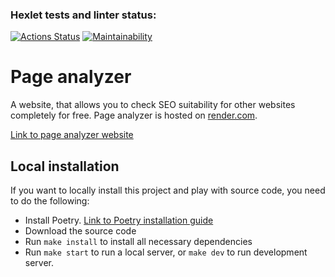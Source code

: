 ### Hexlet tests and linter status:
[![Actions Status](https://github.com/Pavel-Kr/python-project-83/actions/workflows/hexlet-check.yml/badge.svg)](https://github.com/Pavel-Kr/python-project-83/actions)
[![Maintainability](https://api.codeclimate.com/v1/badges/c5c7927ec411891b509c/maintainability)](https://codeclimate.com/github/Pavel-Kr/python-project-83/maintainability)

# Page analyzer

A website, that allows you to check SEO suitability for other websites completely for free. Page analyzer is hosted on [render.com](https://render.com).

[Link to page analyzer website](https://page-analyzer-qiml.onrender.com)

## Local installation

If you want to locally install this project and play with source code, you need to do the following:
- Install Poetry. [Link to Poetry installation guide](https://python-poetry.org/docs/#installation)
- Download the source code
- Run `make install` to install all necessary dependencies
- Run `make start` to run a local server, or `make dev` to run development server.